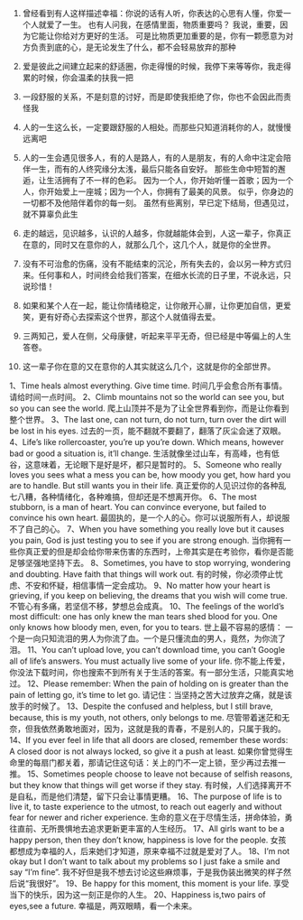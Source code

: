 1. 曾经看到有人这样描述幸福：你说的话有人听，你表达的心思有人懂，你爱一个人就爱了一生。
也有人问我，在感情里面，物质重要吗？
我说，重要，因为它能让你给对方更好的生活。
可是比物质更加重要的是，你有一颗愿意为对方负责到底的心，是无论发生了什么，都不会轻易放弃的那种

2. 爱是彼此之间建立起来的舒适圈，你走得慢的时候，我停下来等等你，我走得累的时候，你会温柔的扶我一把

3. 一段舒服的关系，不是刻意的讨好，而是即使我拒绝了你，你也不会因此而责怪我

4. 人的一生这么长，一定要跟舒服的人相处。而那些只知道消耗你的人，就慢慢远离吧

5. 人的一生会遇见很多人，有的人是路人，有的人是朋友，有的人命中注定会陪伴一生，而有的人终究缘分太浅，最后只能各自安好。
那些生命中短暂的邂逅，让生活拥有了不一样的色彩。
因为一个人，你开始听懂一首歌；因为一个人，你开始爱上一座城；因为一个人，你拥有了最美的风景。
似乎，你身边的一切都不及他陪伴着你的每一刻。
虽然有些离别，早已定下结局，但遇见过，就不算辜负此生

6. 走的越远，见识越多，认识的人越多，你就越能体会到，人这一辈子，你真正在意的，同时又在意你的人，就那么几个，这几个人，就是你的全世界。

7. 没有不可治愈的伤痛，没有不能结束的沉沦，所有失去的，会以另一种方式归来。任何事和人，时间终会给我们答案，在细水长流的日子里，不说永远，只说珍惜！

8. 如果和某个人在一起，能让你情绪稳定，让你敞开心扉，让你更加自信，更爱笑，更有好奇心去探索这个世界，那这个人就值得去爱。

9. 三两知己，爱人在侧，父母康健，听起来平平无奇，但已经是中等偏上的人生答卷。

10. 这一辈子你在意的又在意你的人其实就这么几个，这就是你的全部世界。



1、Time heals almost everything. Give time time.
时间几乎会愈合所有事情。请给时间一点时间。
2、Climb mountains not so the world can see you, but so you can see the world.
爬上山顶并不是为了让全世界看到你，而是让你看到整个世界。
3、The last one, can not turn, do not turn, turn over the dirt will be lost in his eyes.
过去的一页，能不翻就不要翻了，翻落了灰尘会迷了双眼。
4、Life’s like rollercoaster, you’re up you’re down. Which means, however bad or good a situation is, it’ll change.
生活就像坐过山车，有高峰，也有低谷，这意味着，无论眼下是好是坏，都只是暂时的。
5、Someone who really loves you sees what a mess you can be, how moody you get, how hard you are to handle. But still wants you in their life.
真正爱你的人见识过你的各种乱七八糟，各种情绪化，各种难搞，但却还是不想离开你。
6、The most stubborn, is a man of heart. You can convince everyone, but failed to convince his own heart.
最固执的，是一个人的心。你可以说服所有人，却说服不了自己的心。
7、When you have something you really love but it causes you pain, God is just testing you to see if you are strong enough.
当你拥有一些你真正爱的但是却会给你带来伤害的东西时，上帝其实是在考验你，看你是否能足够坚强地坚持下去。
8、Sometimes, you have to stop worrying, wondering and doubting. Have faith that things will work out.
有的时候，你必须停止忧虑、不安和怀疑，相信事情一定会成功。
9、No matter how your heart is grieving, if you keep on believing, the dreams that you wish will come true.
不管心有多痛，若坚信不移，梦想总会成真。
10、The feelings of the world’s most difficult: one has only knew the man tears shed blood for you. One only knows how bloody men, even, for you to tears.
世上最不容易的感情： 一个是一向只知流泪的男人为你流了血。一个是只懂流血的男人，竟然，为你流了泪。
11、You can’t upload love, you can’t download time, you can’t Google all of life’s answers. You must actually live some of your life.
你不能上传爱，你没法下载时间，你也搜索不到所有关于生活的答案。有一部分生活，只能真实地过。
12、Please remember: When the pain of holding on is greater than the pain of letting go, it’s time to let go.
请记住：当坚持之苦大过放弃之痛，就是该放手的时候了。
13、Despite the confused and helpless, but I still brave, because, this is my youth, not others, only belongs to me.
尽管带着迷茫和无奈，但我依然勇敢地面对，因为，这就是我的青春，不是别人的，只属于我的。
14、If you ever feel in life that all doors are closed, remember these words: A closed door is not always locked, so give it a push at least.
如果你曾觉得生命里的每扇门都关着，那请记住这句话：关上的门不一定上锁，至少再过去推一推。
15、Sometimes people choose to leave not because of selfish reasons, but they know that things will get worse if they stay.
有时候，人们选择离开不是自私，而是他们清楚，留下只会让事情更糟。
16、The purpose of life is to live it, to taste experience to the utmost, to reach out eagerly and without fear for newer and richer experience.
生命的意义在于尽情生活，拼命体验，勇往直前、无所畏惧地去追求更新更丰富的人生经历。
17、All girls want to be a happy person, then they don’t know, happiness is love for the people.
女孩都想成为幸福的人，后来她们才知道，原来幸福不过就是爱对了人。
18、I’m not okay but I don’t want to talk about my problems so I just fake a smile and say “I’m fine”.
我不好但是我不想去讨论这些麻烦事，于是我伪装出微笑的样子然后说“我很好”。
19、Be happy for this moment, this moment is your life.
享受当下的快乐，因为这一刻正是你的人生。
20、Happiness is,two pairs of eyes,see a future.
幸福是，两双眼睛，看一个未来。
